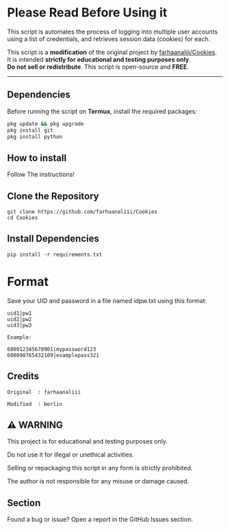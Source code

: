 # Please Read Before Using it
This script is automates the process of logging into multiple user accounts using a list of credentials, and retrieves session data (cookies) for each.

This script is a **modification** of the original project by [farhaanaliii/Cookies](https://github.com/farhaanaliii/Cookies).  
It is intended **strictly for educational and testing purposes only**.  
**Do not sell or redistribute**. This script is open-source and **FREE**.

---

## Dependencies 

Before running the script on **Termux**, install the required packages:

```bash
pkg update && pkg upgrade
pkg install git
pkg install python
```

## How to install
Follow The instructions!

## Clone the Repository

```
git clone https://github.com/farhaanaliii/Cookies
cd Cookies
```

## Install Dependencies

```
pip install -r requirements.txt
```


# Format
Save your UID and password in a file named idpw.txt using this format:
```
uid1|pw1
uid2|pw2
uid3|pw3

Example:

600012345678901|mypassword123
600098765432109|examplepass321

```

## Credits
```
Original  : farhaanaliii

Modified  : berlin
```


## ⚠️ WARNING

This project is for educational and testing purposes only.

Do not use it for illegal or unethical activities.

Selling or repackaging this script in any form is strictly prohibited.

The author is not responsible for any misuse or damage caused.



## Section

Found a bug or issue?
Open a report in the GitHub Issues section.
